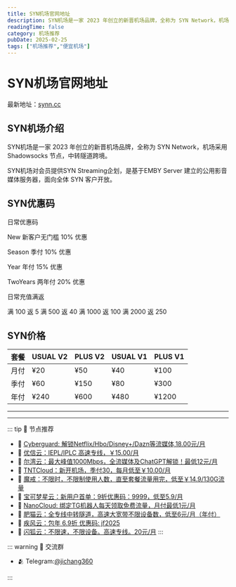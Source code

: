 ```yaml
---
title: SYN机场官网地址
description: SYN机场是一家 2023 年创立的新晋机场品牌，全称为 SYN Network，机场采用 Shadowsocks 节点，中转隧道跨境。
readingTime: false
category: 机场推荐
pubDate: 2025-02-25
tags: ["机场推荐","便宜机场"]
---
```


# SYN机场官网地址

最新地址：[synn.cc](https://a.suola.link/youxinyun)

## SYN机场介绍

SYN机场是一家 2023 年创立的新晋机场品牌，全称为 SYN Network，机场采用 Shadowsocks 节点，中转隧道跨境。

SYN机场对会员提供SYN Streaming企划，是基于EMBY Server 建立的公用影音媒体服务器，面向全体 SYN 客户开放。

## SYN优惠码

日常优惠码

New 新客户无门槛 10% 优惠

Season 季付 10% 优惠

Year 年付 15% 优惠

TwoYears 两年付 20% 优惠

日常充值满返

满 100 返 5
满 500 返 40
满 1000 返 100
满 2000 返 250

## SYN价格

|套餐|USUAL V2|PLUS V2|USUAL V1|PLUS V1|
|----|----|----|----|----|
|月付|¥20|¥50|¥40|¥100|
|季付|¥60|¥150|¥80|¥300|
|年付|¥240|¥600|¥480|¥1200|



---------
---------

::: tip 🎉 节点推荐
- 🚀 [Cyberguard: 解锁Netflix/Hbo/Disney+/Dazn等流媒体,18.00元/月](https://www.cyberguard.best/#/register?code=XsreC0T5)<br>
- 🚀 [优信云：IEPL/IPLC 高速专线，￥15.00/月](https://www.优信云.com/#/register?code=JRtE5uIV)<br>
- 🚀 [尔湾云：最大峰值1000Mbps，全流媒体及ChatGPT解锁！最低12元/月](https://erwan6.net/auth/register?code=BoObCd)<br>
- 🚀 [TNTCloud：新开机场，季付30，每月低至￥10.00/月](https://haibing822.tntvipaff.cc/#/register?code=GtjJVgml)<br>
- 🚀 [魔戒：不限时，不限制使用人数，直至套餐流量用完，低至￥14.9/130G流量](https://mojie.app/#/register?code=sSdtPtLo)<br>
- 🚀 [宝可梦星云：新用户首单：9折优惠码：9999，低至5.9/月 ](https://a.suola.link/pokemon)<br>
- 🚀 [NanoCloud: 绑定TG机器人每天领取免费流量，月付最低1元/月](https://edu.uodoo.bid/auth/register?code=JMiOQDHf)<br>
- 🚀 [肥猫云：全专线中转隧道，高速大宽带不限设备数，低至6元/月（年付）](https://fchb1188.fcvipaff.cc/register?aff=X1vZd2wf)<br>
- 🚀 [疾风云：包年 6.9折 优惠码: jf2025](https://homes.tr25.cn?code=ReCm)<br>
- 🚀 [闪狐云：不限速，不限设备。高速专线。20元/月](https://inv02.ffaff.cc/register?aff=WQApz2pv)
:::

::: warning  💬 交流群

- 🫂 Telegram:[@jichang360](https://t.me/jichang360)

:::
